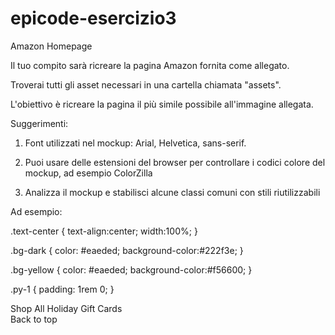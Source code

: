 # epicode-esercizio3
Amazon Homepage

Il tuo compito sarà ricreare la pagina Amazon fornita come allegato.

Troverai tutti gli asset necessari in una cartella chiamata "assets".

L'obiettivo è ricreare la pagina il più simile possibile all'immagine allegata.

Suggerimenti:

1. Font utilizzati nel mockup: Arial, Helvetica, sans-serif.

2. Puoi usare delle estensioni del browser per controllare i codici colore del mockup, ad esempio ColorZilla

3. Analizza il mockup e stabilisci alcune classi comuni con stili riutilizzabili

Ad esempio:

.text-center {
text-align:center;
width:100%;
}

.bg-dark {
color: #eaeded;
background-color:#222f3e;
}

.bg-yellow {
color: #eaeded;
background-color:#f56600;
}

.py-1 {
padding: 1rem 0;
}

<div class="bg-yellow text-center py-1" >
     <span>Shop All Holiday Gift Cards</span>
</div>

 <div class="bg-dark text-center py-1">
    <span>Back to top</span>
 </div>
